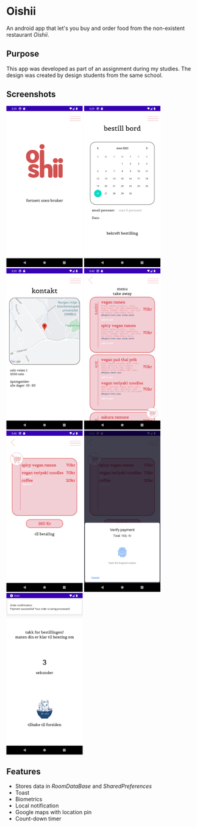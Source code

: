 # Oishii

An android app that let's you buy and order food from the non-existent restaurant *Oishii*. 

## Purpose

This app was developed as part of an assignment during my studies. 
The design was created by design students from the same school.

## Screenshots

<img src="images/Screenshot1.png" width="200"> <img src="images/Screenshot2.png" width="200"> <img src="images/Screenshot3.png" width="200"> <img src="images/Screenshot4.png" width="200"> <img src="images/Screenshot5.png" width="200"> <img src="images/Screenshot6.png" width="200"> <img src="images/Screenshot7.png" width="200">

<!--![](readMeImg/Screenshot1.png) ![](readMeImg/Screenshot2.png) ![](readMeImg/Screenshot3.png) -->

## Features

- Stores data in *RoomDataBase* and *SharedPreferences*
- Toast
- Biometrics 
- Local notification
- Google maps with location pin
- Count-down timer

